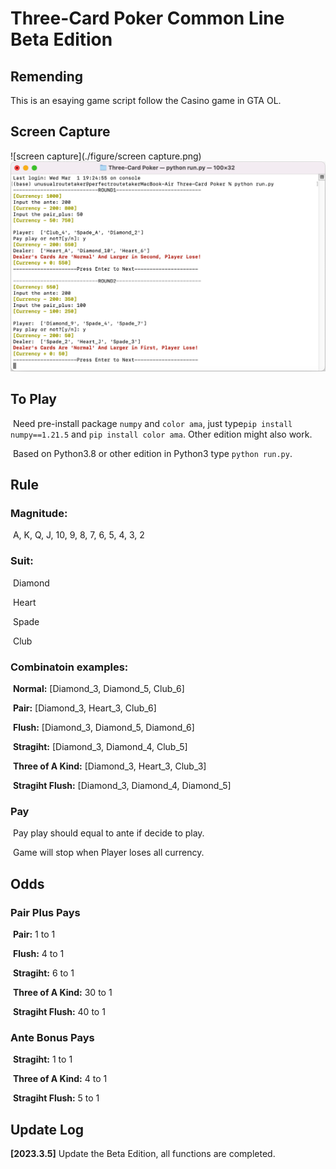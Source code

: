# Three-Card Poker Common Line Beta Edition

## Remending

This is an esaying game script follow the Casino game in GTA OL.

## Screen Capture

![screen capture](./figure/screen capture.png)
![screen capture](https://github.com/FeiDao7943/Three_Card_Poker_Command_Edition/blob/main/figure/screen%20capture.png)

## To Play

​       Need pre-install package `numpy` and `color ama`, just type`pip install numpy==1.21.5` and `pip install color ama`. Other edition might also work.

​       Based on Python3.8 or other edition in Python3 type `python run.py`.

## Rule

### Magnitude: 

​		A, K, Q, J, 10, 9, 8, 7, 6, 5, 4, 3, 2

### Suit:

​		Diamond

​		Heart

​		Spade

​		Club

### Combinatoin examples:

​		**Normal:** [Diamond_3, Diamond_5, Club_6]

​		**Pair:** [Diamond_3, Heart_3, Club_6]

​		**Flush:** [Diamond_3, Diamond_5, Diamond_6]

​		**Stragiht:** [Diamond_3, Diamond_4, Club_5]

​		**Three of A Kind:** [Diamond_3, Heart_3, Club_3]

​		**Stragiht Flush:** [Diamond_3, Diamond_4, Diamond_5]

### Pay

​		Pay play should equal to ante if decide to play.

​		Game will stop when Player loses all currency.



## Odds

### Pair Plus Pays

​		**Pair:** 1 to 1

​		**Flush:** 4 to 1

​		**Stragiht:** 6 to 1

​		**Three of A Kind:** 30 to 1

​		**Stragiht Flush:** 40 to 1

### Ante Bonus Pays

​		**Stragiht:** 1 to 1

​		**Three of A Kind:** 4 to 1

​		**Stragiht Flush:** 5 to 1

## Update Log

**[2023.3.5]** Update the Beta Edition, all functions are completed.
